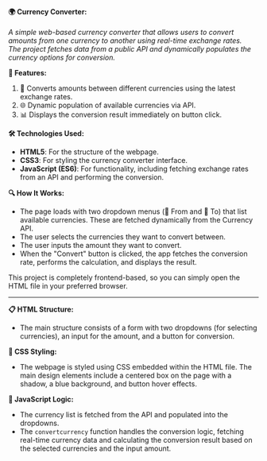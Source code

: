
#### 🌍 Currency Converter:
   *A simple web-based currency converter that allows users to convert amounts from one currency to another using real-time exchange rates.*  
   *The project fetches data from a public API and dynamically populates the currency options for conversion.*

**🚀 Features:**
  1. 💱 Converts amounts between different currencies using the latest exchange rates.
  2. 🌐 Dynamic population of available currencies via API.
  3. 📊 Displays the conversion result immediately on button click.
  
**🛠️ Technologies Used:**
  - **HTML5**: For the structure of the webpage.
  - **CSS3**: For styling the currency converter interface.
  - **JavaScript (ES6)**: For functionality, including fetching exchange rates from an API and performing the conversion.

**🔍 How It Works:**
* The page loads with two dropdown menus (🔽 From and 🔽 To) that list available currencies. These are fetched dynamically from the Currency API.
* The user selects the currencies they want to convert between.
* The user inputs the amount they want to convert.
* When the "Convert" button is clicked, the app fetches the conversion rate, performs the calculation, and displays the result. 

This project is completely frontend-based, so you can simply open the HTML file in your preferred browser.

---

**📋 HTML Structure:**
 * The main structure consists of a form with two dropdowns (for selecting currencies), an input for the amount, and a button for conversion.

**🎨 CSS Styling:**
 * The webpage is styled using CSS embedded within the HTML file. The main design elements include a centered box on the page with a shadow, a blue background, and button hover effects.

**🧠 JavaScript Logic:**
 * The currency list is fetched from the API and populated into the dropdowns.
 * The `convertcurrency` function handles the conversion logic, fetching real-time currency data and calculating the conversion result based on the selected currencies and the input amount.

